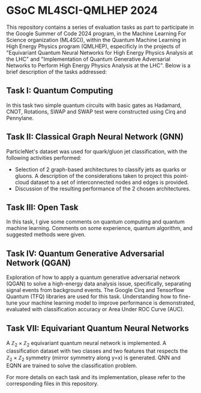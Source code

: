 # GSoC ML4SCI-QMLHEP 2024

This repository contains a series of evaluation tasks as part to participate in the Google Summer of Code 2024 program, in the Machine Learning For Science organization (ML4SCI), within the Quantum Machine Learning in High Energy Physics program (QMLHEP), especificly in the projects of "Equivariant Quantum Neural Networks for High Energy Physics Analysis at the LHC" and "Implementation of Quantum Generative Adversarial Networks to Perform High Energy Physics Analysis at the LHC". Below is a brief description of the tasks addressed:

## Task I: Quantum Computing

In this task two simple quantum circuits with basic gates as Hadamard, CNOT, Rotations, SWAP and SWAP test were constructed using Cirq and Pennylane.

## Task II: Classical Graph Neural Network (GNN)

ParticleNet's dataset was used for quark/gluon jet classification, with the following activities performed:
- Selection of 2 graph-based architectures to classify jets as quarks or gluons. A description of the considerations taken to project this point-cloud dataset to a set of interconnected nodes and edges is provided.
- Discussion of the resulting performance of the 2 chosen architectures.

## Task III: Open Task

In this task, I give some comments on quantum computing and quantum machine learning. Comments on some experience, quantum algorithm, and suggested methods were given.

## Task IV: Quantum Generative Adversarial Network (QGAN)

Exploration of how to apply a quantum generative adversarial network (QGAN) to solve a high-energy data analysis issue, specifically, separating signal events from background events. The Google Cirq and Tensorflow Quantum (TFQ) libraries are used for this task. Understanding how to fine-tune your machine learning model to improve performance is demonstrated, evaluated with classification accuracy or Area Under ROC Curve (AUC).

## Task VII: Equivariant Quantum Neural Networks

A $\mathbb{Z}_2 \times \mathbb{Z}_2$ equivariant quantum neural network is implemented. A classification dataset with two classes and two features that respects the $\mathbb{Z}_2 \times \mathbb{Z}_2$ symmetry (mirror symmetry along y=x) is generated. QNN and EQNN are trained to solve the classification problem.

For more details on each task and its implementation, please refer to the corresponding files in this repository.
